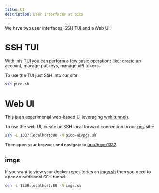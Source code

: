 ```yaml
---
title: UI
description: user interfaces at pico
---
```


We have two user interfaces: SSH TUI and a Web UI.

# SSH TUI

With this TUI you can perform a few basic operations like: create an account,
manage pubkeys, manage API tokens.

To use the TUI just SSH into our site:

```bash
ssh pico.sh
```

# Web UI

This is an experimental web-based UI leveraging [web tunnels](/tunnels).

To use the web UI, create an SSH local forward connection to our [pgs](/pgs)
site:

```bash
ssh -L 1337:localhost:80 -N pico-ui@pgs.sh
```

Then open your browser and navigate to [localhost:1337](http://localhost:1337).

## imgs

If you want to view your docker repositories on [imgs.sh](https://pico/imgs.sh)
then you need to open an additional SSH tunnel:

```bash
ssh -L 1338:localhost:80 -N imgs.sh
```
